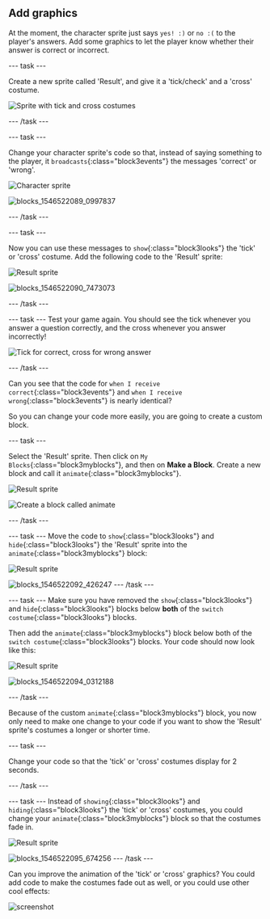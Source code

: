 ## Add graphics

At the moment, the character sprite just says `yes! :)` or `no :(` to the player's answers. Add some graphics to let the player know whether their answer is correct or incorrect.

--- task ---

Create a new sprite called 'Result', and give it a 'tick/check' and a 'cross' costume.

![Sprite with tick and cross costumes](images/brain-result.png)

--- /task ---

--- task ---

Change your character sprite's code so that, instead of saying something to the player, it `broadcasts`{:class="block3events"} the messages 'correct' or 'wrong'.

![Character sprite](images/giga-sprite.png)

![blocks_1546522089_0997837](images/blocks_1546522089_0997837.png)

--- /task ---

--- task ---

Now you can use these messages to `show`{:class="block3looks"} the 'tick' or 'cross' costume. Add the following code to the 'Result' sprite:

![Result sprite](images/result-sprite.png)

![blocks_1546522090_7473073](images/blocks_1546522090_7473073.png)

--- /task ---

--- task ---
Test your game again. You should see the tick whenever you answer a question correctly, and the cross whenever you answer incorrectly!

![Tick for correct, cross for wrong answer](images/brain-test-answer.png)

--- /task ---

Can you see that the code for `when I receive correct`{:class="block3events"} and `when I receive wrong`{:class="block3events"} is nearly identical?

So you can change your code more easily, you are going to create a custom block.

--- task ---

Select the 'Result' sprite. Then click on `My Blocks`{:class="block3myblocks"}, and then on **Make a Block**. Create a new block and call it `animate`{:class="block3myblocks"}.

![Result sprite](images/result-sprite.png)

![Create a block called animate](images/brain-animate-function.png)

--- /task ---

--- task ---
Move the code to `show`{:class="block3looks"} and `hide`{:class="block3looks"} the 'Result' sprite into the `animate`{:class="block3myblocks"} block:

![Result sprite](images/result-sprite.png)

![blocks_1546522092_426247](images/blocks_1546522092_426247.png)
--- /task ---

--- task ---
Make sure you have removed the `show`{:class="block3looks"} and `hide`{:class="block3looks"} blocks below **both** of the `switch costume`{:class="block3looks"} blocks.

Then add the `animate`{:class="block3myblocks"} block below both of the `switch costume`{:class="block3looks"} blocks. Your code should now look like this:

![Result sprite](images/result-sprite.png)

![blocks_1546522094_0312188](images/blocks_1546522094_0312188.png)

--- /task ---

Because of the custom `animate`{:class="block3myblocks"} block, you now only need to make one change to your code if you want to show the 'Result' sprite's costumes a longer or shorter time.

--- task ---

Change your code so that the 'tick' or 'cross' costumes display for 2 seconds.

--- /task ---

--- task ---
Instead of `showing`{:class="block3looks"} and `hiding`{:class="block3looks"} the 'tick' or 'cross' costumes, you could change your `animate`{:class="block3myblocks"} block so that the costumes fade in.

![Result sprite](images/result-sprite.png)

![blocks_1546522095_674256](images/blocks_1546522095_674256.png)
--- /task ---

Can you improve the animation of the 'tick' or 'cross' graphics? You could add code to make the costumes fade out as well, or you could use other cool effects:

![screenshot](images/brain-effects.png)
